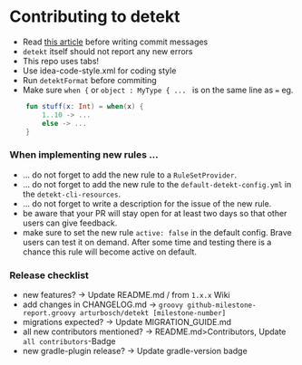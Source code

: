 # Contributing to detekt

- Read [this article](https://chris.beams.io/posts/git-commit/) before writing commit messages
- `detekt` itself should not report any new errors
- This repo uses tabs!
- Use idea-code-style.xml for coding style 
- Run `detektFormat` before commiting
- Make sure `when {` or `object : MyType { ... ` is on the same line as `=` eg. 
```kotlin
    fun stuff(x: Int) = when(x) {
        1..10 -> ...
        else -> ...
    }
```

### When implementing new rules ...

- ... do not forget to add the new rule to a `RuleSetProvider`.
- ... do not forget to add the new rule to the `default-detekt-config.yml` in the `detekt-cli-resources`.
- ... do not forget to write a description for the issue of the new rule.
- be aware that your PR will stay open for at least two days so that other users can give feedback.
- make sure to set the new rule `active: false` in the default config. Brave users can test it on demand. 
After some time and testing there is a chance this rule will become active on default.

### Release checklist

- new features? -> Update README.md / from `1.x.x` Wiki
- add changes in CHANGELOG.md -> `groovy github-milestone-report.groovy arturbosch/detekt [milestone-number]`
- migrations expected? -> Update MIGRATION_GUIDE.md
- all new contributors mentioned? -> README.md>Contributors, Update `all contributors`-Badge
- new gradle-plugin release? -> Update gradle-version badge
